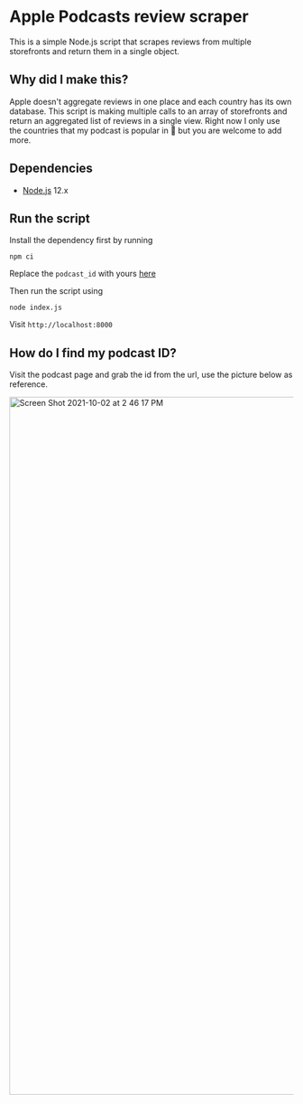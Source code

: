 # Apple Podcasts review scraper
This is a simple Node.js script that scrapes reviews from multiple storefronts and return them in a single object.

## Why did I make this?

Apple doesn't aggregate reviews in one place and each country has its own database. This script is making multiple calls to an array of storefronts and return an aggregated list of reviews in a single view.
Right now I only use the countries that my podcast is popular in 🙈 but you are welcome to add more.
## Dependencies
- [Node.js](https://nodejs.org) 12.x
## Run the script

Install the dependency first by running
```
npm ci
```
Replace the `podcast_id` with yours [here](https://github.com/amirandalibi/apple-podcasts-review-scraper/blob/9b042c6a16c15ebdbf6eab72639a1e3c53d1cd08/index.js#L3)

Then run the script using

```
node index.js
```

Visit `http://localhost:8000`


## How do I find my podcast ID?

Visit the podcast page and grab the id from the url, use the picture below as reference.

<img width="1235" alt="Screen Shot 2021-10-02 at 2 46 17 PM" src="https://user-images.githubusercontent.com/4811912/135732677-ec728482-40a1-4fdf-8d17-5d6d00bfd273.png">
